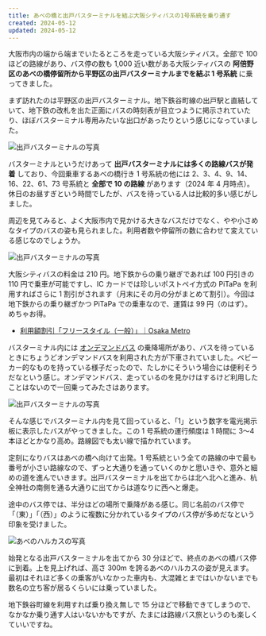 ```yaml
---
title: あべの橋と出戸バスターミナルを結ぶ大阪シティバスの1号系統を乗り通す
created: 2024-05-12
updated: 2024-05-12
---
```


大阪市内の端から端までいたるところを走っている大阪シティバス。全部で 100 ほどの路線があり、バス停の数も 1,000 近い数がある大阪シティバスの **阿倍野区のあべの橋停留所から平野区の出戸バスターミナルまでを結ぶ 1 号系統** に乗ってきました。

まず訪れたのは平野区の出戸バスターミナル。地下鉄谷町線の出戸駅と直結していて、地下鉄の改札を出た正面にバスの時刻表が目立つように掲示されていたり、ほぼバスターミナル専用みたいな出口があったりという感じになっていました。

![出戸バスターミナルの写真](699b3471-2f0b-42dd-6ac7-0d44ace72300)

バスターミナルというだけあって **出戸バスターミナルには多くの路線バスが発着** しており、今回乗車するあべの橋行き 1 号系統の他には 2、3、4、9、14、16、22、61、73 号系統と **全部で 10 の路線** があります（2024 年 4 月時点）。休日のお昼すぎという時間でしたが、バスを待っている人は比較的多い感じがしました。

周辺を見てみると、よく大阪市内で見かける大きなバスだけでなく、やや小さめなタイプのバスの姿も見られました。利用者数や停留所の数に合わせて変えている感じなのでしょうか。

![出戸バスターミナルの写真](bdaeba11-c6c6-45da-1e3a-ee66de1a5a00)

大阪シティバスの料金は 210 円。地下鉄からの乗り継ぎであれば 100 円引きの 110 円で乗車が可能ですし、IC カードでは珍しいポストペイ方式の PiTaPa を利用すればさらに 1 割引がされます（月末にその月の分がまとめて割引）。今回は地下鉄からの乗り継ぎかつ PiTaPa での乗車なので、運賃は 99 円（のはず）。めちゃお得。

- [利用額割引「フリースタイル（一般）」｜Osaka Metro](https://www.osakametro.co.jp/pitapa/freestyle/)

バスターミナル内には [オンデマンドバス](https://maas.osakametro.co.jp/odb/) の乗降場所があり、バスを待っているときにちょうどオンデマンドバスを利用された方が下車されていました。ベビーカー的なものを持っている様子だったので、たしかにそういう場合には便利そうだなという感じ。オンデマンドバス、走っているのを見かけはするけど利用したことはないので一回乗ってみたさはあります。

![出戸バスターミナルの写真](3949c9c1-5d70-4d05-9ce8-874a994dd600)

そんな感じでバスターミナル内を見て回っていると、「1」という数字を電光掲示板に表示したバスがやってきました。この 1 号系統の運行頻度は 1 時間に 3～4 本ほどとかなり高め。路線図でも太い線で描かれています。

定刻になりバスはあべの橋へ向けて出発。1 号系統という全ての路線の中で最も番号が小さい路線なので、ずっと大通りを通っていくのかと思いきや、意外と細めの道を進んでいきます。出戸バスターミナルを出てからは北へ北へと進み、杭全神社の南側を通る大通りに出てからは道なりに西へと爆走。

途中のバス停では、半分ほどの場所で乗降がある感じ。同じ名前のバス停で「（東）」「（西）」のように複数に分かれているタイプのバス停が多めだなという印象を受けました。

![あべのハルカスの写真](d7d4d50c-63cf-4958-8b02-eacff5c1d700)

始発となる出戸バスターミナルを出てから 30 分ほどで、終点のあべの橋バス停に到着。上を見上げれば、高さ 300m を誇るあべのハルカスの姿が見えます。最初はそれほど多くの乗客がいなかった車内も、大混雑とまではいかないまでも数名の立ち客が居るくらいには乗っていました。

地下鉄谷町線を利用すれば乗り換え無しで 15 分ほどで移動できてしまうので、なかなか乗り通す人はいないかもですが、たまには路線バス旅というのも楽しくていいですね。
